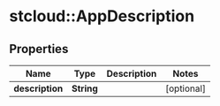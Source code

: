 # stcloud::AppDescription

## Properties
| Name            | Type       | Description | Notes      |
| --------------- | ---------- | ----------- | ---------- |
| **description** | **String** |             | [optional] |
